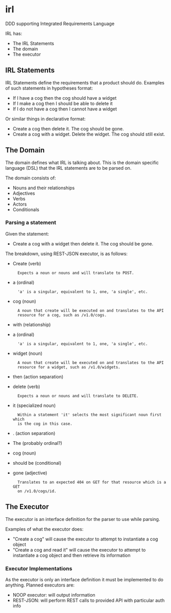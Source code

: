 # irl #

DDD supporting Integrated Requirements Language

IRL has:

* The IRL Statements
* The domain
* The executor

## IRL Statements ##

IRL Statements define the requirements that a product should do. Examples of
such statements in hypotheses format:

* If I have a cog then the cog should have a widget
* If I make a cog then I should be able to delete it
* If I do not have a cog then I cannot have a widget

Or similar things in declarative format:

* Create a cog then delete it. The cog should be gone.
* Create a cog with a widget. Delete the widget. The cog should still exist.

## The Domain ##

The domain defines what IRL is talking about. This is the domain specific 
language (DSL) that the IRL statements are to be parsed on.

The domain consists of:

* Nouns and their relationships
* Adjectives
* Verbs
* Actors
* Conditionals

### Parsing a statement ###

Given the statement:

* Create a cog with a widget then delete it. The cog should be gone.

The breakdown, using REST-JSON executor, is as follows:

* Create (verb)
  
        Expects a noun or nouns and will translate to POST.

* a (ordinal)
  
        'a' is a singular, equivalent to 1, one, 'a single', etc.

* cog (noun)

        A noun that create will be executed on and translates to the API
        resource for a cog, such as /v1.0/cogs.

* with (relationship)
* a (ordinal)
  
        'a' is a singular, equivalent to 1, one, 'a single', etc.

* widget (noun)

        A noun that create will be executed on and translates to the API
        resource for a widget, such as /v1.0/widgets.

* then (action separation)
* delete (verb)
  
        Expects a noun or nouns and will translate to DELETE.

* it (specialized noun)
  
        Within a statement 'it' selects the most significant noun first which
        is the cog in this case.

* . (action separation)
* The (probably ordinal?)
* cog (noun)
* should be (conditional)
* gone (adjective)
  
        Translates to an expected 404 on GET for that resource which is a GET
        on /v1.0/cogs/id.

## The Executor ##

The executor is an interface definition for the parser to use while parsing.

Examples of what the executor does:

* "Create a cog" will cause the executor to attempt to instantiate a cog
  object
* "Create a cog and read it" will cause the executor to attempt to instantiate
  a cog object and then retrieve its information

### Executor Implementations ###

As the executor is only an interface definition it must be implemented to do
anything. Planned executors are:

* NOOP executor: will output information
* REST-JSON: will perform REST calls to provided API with particular auth info
